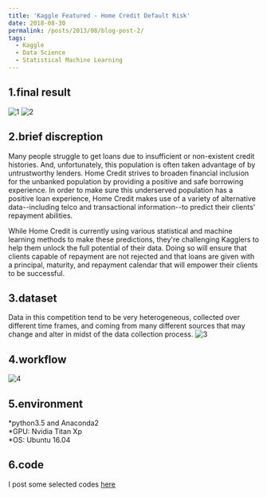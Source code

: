```yaml
---
title: 'Kaggle Featured - Home Credit Default Risk'
date: 2018-08-30
permalink: /posts/2013/08/blog-post-2/
tags:
  - Kaggle
  - Data Science
  - Statistical Machine Learning
---    
```

       

      

      

1.final result
----
![1](https://olivia-shi.github.io/images/kaggle-profile.PNG)
![2](https://olivia-shi.github.io/images/kaggle-brown.PNG)    

2.brief discreption
------
Many people struggle to get loans due to insufficient or non-existent credit histories. And, unfortunately, this population is often taken advantage of by untrustworthy lenders.
Home Credit strives to broaden financial inclusion for the unbanked population by providing a positive and safe borrowing experience. In order to make sure this underserved population has a positive loan experience, Home Credit makes use of a variety of alternative data--including telco and transactional information--to predict their clients' repayment abilities.    

While Home Credit is currently using various statistical and machine learning methods to make these predictions, they're challenging Kagglers to help them unlock the full potential of their data. Doing so will ensure that clients capable of repayment are not rejected and that loans are given with a principal, maturity, and repayment calendar that will empower their clients to be successful.        

3.dataset
------
Data in this competition tend to be very heterogeneous, collected over different time frames, and coming from many different sources that may change and alter in midst of the data collection process. 
![3](https://olivia-shi.github.io/images/kaggle-homecredit.png)     

4.workflow
------
![4](https://olivia-shi.github.io/images/kaggle-workflow.png)     

5.environment
--------
*python3.5 and Anaconda2    
*GPU: Nvidia Titan Xp    
*OS: Ubuntu 16.04       

6.code
-----
I post some selected codes [here](https://github.com/olivia-shi/olivia-shi.github.io/tree/master/homecredit)
